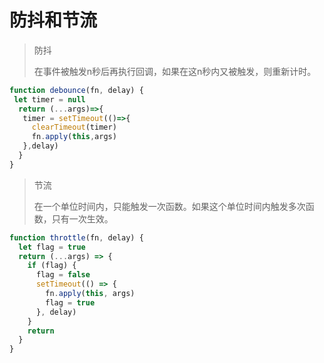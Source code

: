 # 防抖和节流

> 防抖
>
> 在事件被触发n秒后再执行回调，如果在这n秒内又被触发，则重新计时。

```javascript
function debounce(fn, delay) {
 let timer = null
  return (...args)=>{
   timer = setTimeout(()=>{
     clearTimeout(timer)
     fn.apply(this,args)
   },delay)
  }
}
```

> 节流
>
> 在一个单位时间内，只能触发一次函数。如果这个单位时间内触发多次函数，只有一次生效。

```javascript
function throttle(fn, delay) {
  let flag = true
  return (...args) => {
    if (flag) {
      flag = false
      setTimeout(() => {
        fn.apply(this, args)
        flag = true
      }, delay)
    }
    return
  }
}
```


